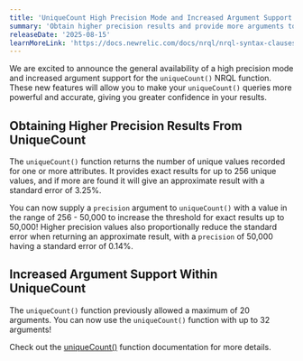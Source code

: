 ```yaml
---
title: 'UniqueCount High Precision Mode and Increased Argument Support is now Generally Available'
summary: 'Obtain higher precision results and provide more arguments to your uniqueCount() queries.'
releaseDate: '2025-08-15'
learnMoreLink: 'https://docs.newrelic.com/docs/nrql/nrql-syntax-clauses-functions/#func-uniqueCount'
---
```


We are excited to announce the general availability of a high precision mode and increased argument support for the `uniqueCount()` NRQL function. These new features will allow you to make your `uniqueCount()` queries more powerful and accurate, giving you greater confidence in your results.

## Obtaining Higher Precision Results From UniqueCount
The `uniqueCount()` function returns the number of unique values recorded for one or more attributes. It provides exact results for up to 256 unique values, and if more are found it will give an approximate result with a standard error of 3.25%. 

You can now supply a `precision` argument to `uniqueCount()` with a value in the range of 256 - 50,000 to increase the threshold for exact results up to 50,000! Higher precision values also proportionally reduce the standard error when returning an approximate result, with a `precision` of 50,000 having a standard error of 0.14%.

## Increased Argument Support Within UniqueCount
The `uniqueCount()` function previously allowed a maximum of 20 arguments. You can now use the `uniqueCount()` function with up to 32 arguments!

Check out the [uniqueCount()](https://docs.newrelic.com/docs/nrql/nrql-syntax-clauses-functions/#func-uniqueCount) function documentation for more details.
